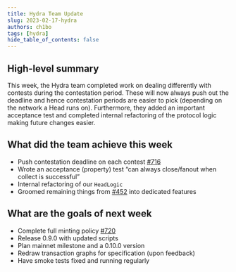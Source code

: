 ```yaml
---
title: Hydra Team Update
slug: 2023-02-17-hydra
authors: ch1bo
tags: [hydra]
hide_table_of_contents: false
---
```


## High-level summary

This week, the Hydra team completed work on dealing differently with contests
during the contestation period. These will now always push out the deadline and
hence contestation periods are easier to pick (depending on the network a Head
runs on). Furthermore, they added an important acceptance test and completed
internal refactoring of the protocol logic making future changes easier.

## What did the team achieve this week

-   Push contestation deadline on each contest [#716](https://github.com/input-output-hk/hydra/pull/716)
-   Wrote an acceptance (property) test &ldquo;can always close/fanout when collect is successful&rdquo;
-   Internal refactoring of our `HeadLogic`
-   Groomed remaining things from [#452](https://github.com/input-output-hk/hydra/issues/452) into dedicated features

## What are the goals of next week

-   Complete full minting policy [#720](https://github.com/input-output-hk/hydra/issues/720)
-   Release 0.9.0 with updated scripts
-   Plan mainnet milestone and a 0.10.0 version
-   Redraw transaction graphs for specification (upon feedback)
-   Have smoke tests fixed and running regularly
